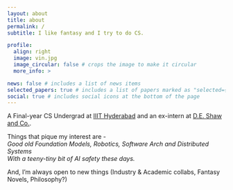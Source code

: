 ```yaml
---
layout: about
title: about
permalink: /
subtitle: I like fantasy and I try to do CS.

profile:
  align: right
  image: vin.jpg
  image_circular: false # crops the image to make it circular
  more_info: >

news: false # includes a list of news items
selected_papers: true # includes a list of papers marked as "selected={true}"
social: true # includes social icons at the bottom of the page
---
```


A Final-year CS Undergrad at [IIIT Hyderabad](https://csrankings.org/#/index?ai&vision&nlp&inforet&comm&mobile&metrics&chi&robotics&bed&visualization&in) and an ex-intern at [D.E. Shaw and Co.](https://www.deshaw.com/).

Things that pique my interest are -  
*Good old Foundation Models, Robotics, Software Arch and Distributed Systems*  
*With a teeny-tiny bit of AI safety these days.*  

And, I’m always open to new things
(Industry & Academic collabs, Fantasy Novels, Philosophy?)
